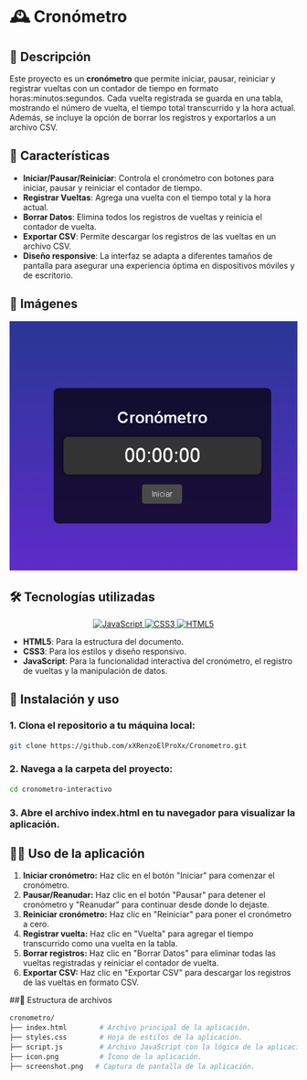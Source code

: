 # 🕰️ Cronómetro

## 📖 Descripción
Este proyecto es un **cronómetro** que permite iniciar, pausar, reiniciar y registrar vueltas con un contador de tiempo en formato horas:minutos:segundos. Cada vuelta registrada se guarda en una tabla, mostrando el número de vuelta, el tiempo total transcurrido y la hora actual. Además, se incluye la opción de borrar los registros y exportarlos a un archivo CSV.

## 🌟 Características
- **Iniciar/Pausar/Reiniciar**: Controla el cronómetro con botones para iniciar, pausar y reiniciar el contador de tiempo.
- **Registrar Vueltas**: Agrega una vuelta con el tiempo total y la hora actual.
- **Borrar Datos**: Elimina todos los registros de vueltas y reinicia el contador de vuelta.
- **Exportar CSV**: Permite descargar los registros de las vueltas en un archivo CSV.
- **Diseño responsive**: La interfaz se adapta a diferentes tamaños de pantalla para asegurar una experiencia óptima en dispositivos móviles y de escritorio.

## 📸 Imágenes
![Captura de pantalla de la aplicación](./screenshot.png)

## 🛠️ Tecnologías utilizadas
<p align="center">
  <a href="https://developer.mozilla.org/es/docs/Web/JavaScript" target="_blank">
    <img src="https://img.shields.io/badge/JavaScript-F7DF1E?style=for-the-badge&logo=javascript&logoColor=black" alt="JavaScript"/>
  </a>
  <a href="https://developer.mozilla.org/es/docs/Web/CSS" target="_blank">
    <img src="https://img.shields.io/badge/CSS3-1572B6?style=for-the-badge&logo=css3&logoColor=white" alt="CSS3"/>
  </a>
  <a href="https://developer.mozilla.org/es/docs/HTML/HTML5" target="_blank">
    <img src="https://img.shields.io/badge/HTML5-E34F26?style=for-the-badge&logo=html5&logoColor=white" alt="HTML5"/>
  </a>
</p>

- **HTML5**: Para la estructura del documento.
- **CSS3**: Para los estilos y diseño responsivo.
- **JavaScript**: Para la funcionalidad interactiva del cronómetro, el registro de vueltas y la manipulación de datos.

## 🚀 Instalación y uso
### 1. Clona el repositorio a tu máquina local:
```bash
git clone https://github.com/xXRenzoElProXx/Cronometro.git
```
### 2. Navega a la carpeta del proyecto:
```bash
cd cronometro-interactivo
```
### 3. Abre el archivo index.html en tu navegador para visualizar la aplicación.
 
## 🧑‍💻 Uso de la aplicación
1. **Iniciar cronómetro:** Haz clic en el botón "Iniciar" para comenzar el cronómetro.
2. **Pausar/Reanudar:** Haz clic en el botón "Pausar" para detener el cronómetro y "Reanudar" para continuar desde donde lo dejaste.
3. **Reiniciar cronómetro:** Haz clic en "Reiniciar" para poner el cronómetro a cero.
4. **Registrar vuelta:** Haz clic en "Vuelta" para agregar el tiempo transcurrido como una vuelta en la tabla.
5. **Borrar registros:** Haz clic en "Borrar Datos" para eliminar todas las vueltas registradas y reiniciar el contador de vuelta.
6. **Exportar CSV:** Haz clic en "Exportar CSV" para descargar los registros de las vueltas en formato CSV.

##📂 Estructura de archivos
```bash
cronometro/
├── index.html        # Archivo principal de la aplicación.
├── styles.css        # Hoja de estilos de la aplicación.
├── script.js         # Archivo JavaScript con la lógica de la aplicación.
├── icon.png          # Ícono de la aplicación.
├── screenshot.png   # Captura de pantalla de la aplicación.
```
